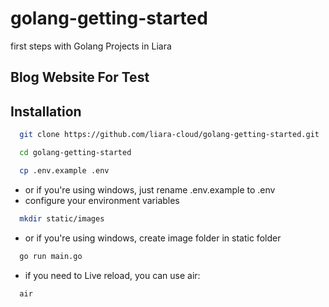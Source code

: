 # golang-getting-started
first steps with Golang Projects in Liara

## Blog Website For Test
## Installation

```bash
  git clone https://github.com/liara-cloud/golang-getting-started.git
```
```bash
  cd golang-getting-started
```
```bash
  cp .env.example .env
```
- or if you're using windows, just rename .env.example to .env
- configure your environment variables
```bash
  mkdir static/images
```
- or if you're using windows, create image folder in static folder
```bash
  go run main.go
```
- if you need to Live reload, you can use air:
```bash
  air
```
